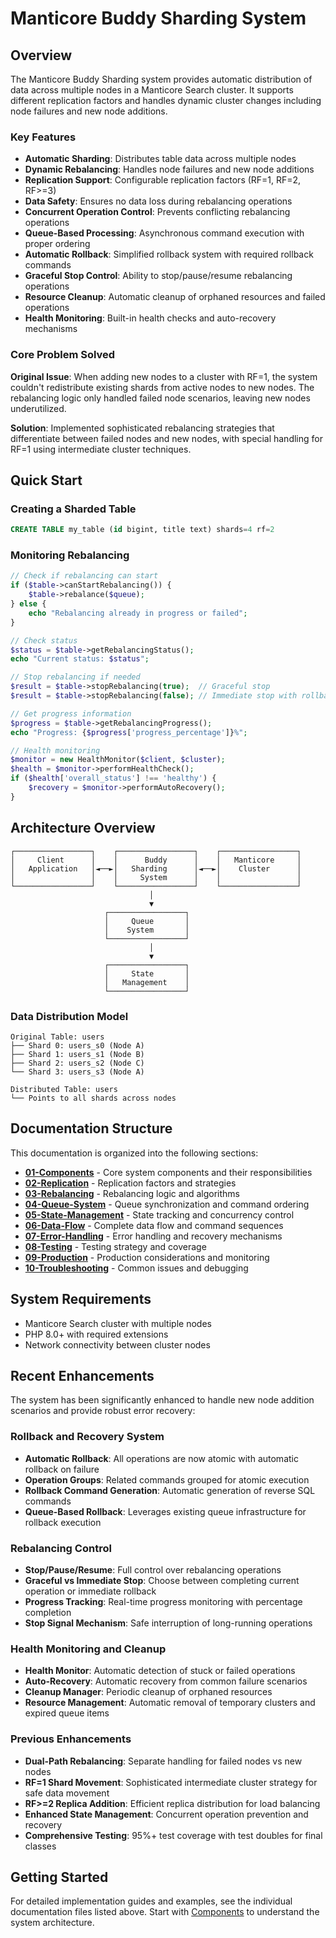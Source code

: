 # Manticore Buddy Sharding System

## Overview

The Manticore Buddy Sharding system provides automatic distribution of data across multiple nodes in a Manticore Search cluster. It supports different replication factors and handles dynamic cluster changes including node failures and new node additions.

### Key Features

- **Automatic Sharding**: Distributes table data across multiple nodes
- **Dynamic Rebalancing**: Handles node failures and new node additions
- **Replication Support**: Configurable replication factors (RF=1, RF=2, RF>=3)
- **Data Safety**: Ensures no data loss during rebalancing operations
- **Concurrent Operation Control**: Prevents conflicting rebalancing operations
- **Queue-Based Processing**: Asynchronous command execution with proper ordering
- **Automatic Rollback**: Simplified rollback system with required rollback commands
- **Graceful Stop Control**: Ability to stop/pause/resume rebalancing operations
- **Resource Cleanup**: Automatic cleanup of orphaned resources and failed operations
- **Health Monitoring**: Built-in health checks and auto-recovery mechanisms

### Core Problem Solved

**Original Issue**: When adding new nodes to a cluster with RF=1, the system couldn't redistribute existing shards from active nodes to new nodes. The rebalancing logic only handled failed node scenarios, leaving new nodes underutilized.

**Solution**: Implemented sophisticated rebalancing strategies that differentiate between failed nodes and new nodes, with special handling for RF=1 using intermediate cluster techniques.

## Quick Start

### Creating a Sharded Table

```sql
CREATE TABLE my_table (id bigint, title text) shards=4 rf=2
```

### Monitoring Rebalancing

```php
// Check if rebalancing can start
if ($table->canStartRebalancing()) {
    $table->rebalance($queue);
} else {
    echo "Rebalancing already in progress or failed";
}

// Check status
$status = $table->getRebalancingStatus();
echo "Current status: $status";

// Stop rebalancing if needed
$result = $table->stopRebalancing(true);  // Graceful stop
$result = $table->stopRebalancing(false); // Immediate stop with rollback

// Get progress information
$progress = $table->getRebalancingProgress();
echo "Progress: {$progress['progress_percentage']}%";

// Health monitoring
$monitor = new HealthMonitor($client, $cluster);
$health = $monitor->performHealthCheck();
if ($health['overall_status'] !== 'healthy') {
    $recovery = $monitor->performAutoRecovery();
}
```

## Architecture Overview

```
┌─────────────────┐    ┌─────────────────┐    ┌─────────────────┐
│     Client      │    │      Buddy      │    │   Manticore     │
│   Application   │◄──►│   Sharding      │◄──►│    Cluster      │
│                 │    │     System      │    │                 │
└─────────────────┘    └─────────────────┘    └─────────────────┘
                               │
                               ▼
                     ┌─────────────────┐
                     │     Queue       │
                     │    System       │
                     └─────────────────┘
                               │
                               ▼
                     ┌─────────────────┐
                     │     State       │
                     │   Management    │
                     └─────────────────┘
```

### Data Distribution Model

```
Original Table: users
├── Shard 0: users_s0 (Node A)
├── Shard 1: users_s1 (Node B)
├── Shard 2: users_s2 (Node C)
└── Shard 3: users_s3 (Node A)

Distributed Table: users
└── Points to all shards across nodes
```

## Documentation Structure

This documentation is organized into the following sections:

- **[01-Components](01-components.md)** - Core system components and their responsibilities
- **[02-Replication](02-replication.md)** - Replication factors and strategies
- **[03-Rebalancing](03-rebalancing.md)** - Rebalancing logic and algorithms
- **[04-Queue-System](04-queue-system.md)** - Queue synchronization and command ordering
- **[05-State-Management](05-state-management.md)** - State tracking and concurrency control
- **[06-Data-Flow](06-data-flow.md)** - Complete data flow and command sequences
- **[07-Error-Handling](07-error-handling.md)** - Error handling and recovery mechanisms
- **[08-Testing](08-testing.md)** - Testing strategy and coverage
- **[09-Production](09-production.md)** - Production considerations and monitoring
- **[10-Troubleshooting](10-troubleshooting.md)** - Common issues and debugging

## System Requirements

- Manticore Search cluster with multiple nodes
- PHP 8.0+ with required extensions
- Network connectivity between cluster nodes

## Recent Enhancements

The system has been significantly enhanced to handle new node addition scenarios and provide robust error recovery:

### Rollback and Recovery System
- **Automatic Rollback**: All operations are now atomic with automatic rollback on failure
- **Operation Groups**: Related commands grouped for atomic execution
- **Rollback Command Generation**: Automatic generation of reverse SQL commands
- **Queue-Based Rollback**: Leverages existing queue infrastructure for rollback execution

### Rebalancing Control
- **Stop/Pause/Resume**: Full control over rebalancing operations
- **Graceful vs Immediate Stop**: Choose between completing current operation or immediate rollback
- **Progress Tracking**: Real-time progress monitoring with percentage completion
- **Stop Signal Mechanism**: Safe interruption of long-running operations

### Health Monitoring and Cleanup
- **Health Monitor**: Automatic detection of stuck or failed operations
- **Auto-Recovery**: Automatic recovery from common failure scenarios
- **Cleanup Manager**: Periodic cleanup of orphaned resources
- **Resource Management**: Automatic removal of temporary clusters and expired queue items

### Previous Enhancements
- **Dual-Path Rebalancing**: Separate handling for failed nodes vs new nodes
- **RF=1 Shard Movement**: Sophisticated intermediate cluster strategy for safe data movement
- **RF>=2 Replica Addition**: Efficient replica distribution for load balancing
- **Enhanced State Management**: Concurrent operation prevention and recovery
- **Comprehensive Testing**: 95%+ test coverage with test doubles for final classes

## Getting Started

For detailed implementation guides and examples, see the individual documentation files listed above. Start with [Components](01-components.md) to understand the system architecture.
